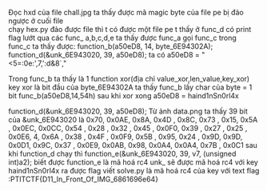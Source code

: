 Đọc hxd của file chall.jpg ta thấy được mã magic byte của file pe bị đảo ngược ở cuối file\
chạy hex.py
đảo được file thì t có được một file pe 
t thấy ở func_d có print flag
lướt qua các func_ a,b,c,d,e
ta thấy được func_a gọi func_c
trong func_c ta thấy được:
function_b(a50eD8, 14, byte_6E94302A);
function_d(&unk_6E943020, 39, a50eD8);
ta có a50eD8 = "<5=:0e:',7,':d&8`,"

Trong func_b ta thấy là 1 function xor(địa chỉ value_xor,len_value,key_xor)
key xor là bit đầu của byte_6E94302A ta thấy func_b lấy char của byte = 1 bit
func_b(a50eD8,14,54h)
sau khi xor xong a50eD8 = haind1nSn0rl4x

function_d(&unk_6E943020, 39, a50eD8);
Từ ảnh data.png ta thấy 39 bit của &unk_6E943020 là 
0x70, 0x0AE, 0x8A, 0x4D , 0x8C, 0x73 , 0x15, 0x5A , 0x0EC, 0x0CC, 0x54 , 0x28 , 0x32 , 0x45 , 0x0F0, 0x39 , 0x27 , 0x25 , 0x0E6, 4, 0x6A , 0x38 , 0x4F , 0x0F9, 0x5B , 0x95, 0x24 , 0x9D, 0x9D, 0x0D1, 0x9C, 0x37 , 0x0E9, 0x0AB, 0x98, 0x0A4, 0x0A4, 0x7B , 0x0C1
sau khi function_d chạy thì 
function_e(&unk_6E943020, 39, v7, (unsigned int)a2);
biết được function_e là mã hoá rc4
unk_ sẽ được mã hoá rc4 với key haind1nSn0rl4x
ra được flag
viết solve.py là mã hoá rc4 của key với text
flag :PTITCTF{D11_In_Front_Of_IMG_6861696e64}
